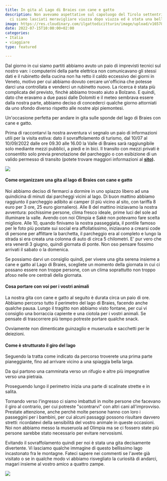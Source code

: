 ```yaml
---
title: In gita al Lago di Braies con cane e gatto
description: Non avevamo aspettative sul capoluogo del Tirolo settentrionale, così
  ci siamo lasciati meravigliare viuzza dopo viuzza ed è stata una bellissima scoperta.
image: https://res.cloudinary.com/ilgattodicitturin/image/upload/v1657873908/Articoli/Gita_al_lago_di_Braies.jpg
date: 2022-07-15T10:00:00+02:00
categories:
- Italia
- viaggiare
type: featured

---
```

Dal giorno in cui siamo partiti abbiamo avuto un paio di imprevisti tecnici sul nostro van: i computerini della parte elettrica non comunicavano gli stessi dati e il rubinetto della cucina non ha retto il caldo eccessivo dei giorni in Veneto, motivo per cui abbiamo dovuto cercare un'officina che potesse darci una controllata e venderci un rubinetto nuovo. La ricerca è stata più complicata del previsto, finchè abbiamo trovato aiuto a Bolzano. E quindi, dato che eravamo a due passi dalle Dolomiti e il meteo sembrava essere dalla nostra parte, abbiamo deciso di concederci qualche giorno attorniati da uno sfondo diverso rispetto alle nostre alpi piemontesi.

Un'occasione perfetta per andare in gita sulle sponde del lago di Braies con cane e gatto.

Prima di raccontarvi la nostra avventura vi segnalo un paio di informazioni utili per la visita estiva: dato il sovraffolamento di turismo, dal 10/07 al 10/09/2022 dalle ore 09.30 alle 16.00 la Valle di Braies sarà raggiungibile solo mediante mezzi pubblici, a piedi e in bici. Il transito con mezzi privati è consentito solo previa prenotazione del parcheggio o con esibizione di un valido permesso di transito (potete trovare maggiori informazioni al [**sito**](https://www.prags.bz/it)**).**

![](https://res.cloudinary.com/ilgattodicitturin/image/upload/v1657873911/Articoli/Riva_del_lago_di_Braies.jpg)

#### Come organizzare una gita al lago di Braies con cane e gatto

Noi abbiamo deciso di fermarci a dormire in uno spiazzo libero ad una quindicina di minuti dai parcheggi vicini al lago. Di buon mattino abbiamo raggiunto il parcheggio adibito ai camper (il più vicino al sito, con tariffa 8 euro per 3 ore, 25 euro giornaliero). Alle 8 del mattino iniziavamo la nostra avventura: pochissime persone, clima fresco ideale, prime luci del sole ad illuminare la valle. Avendo con noi Olimpia e Sakè non potevamo fare scelta migliore. Alle 10, quando finivamo la nostra passeggiata, il pontile famoso per le foto più postate sui social era affollatissimo, iniziavano a crearsi code di persone per affittare la barchetta, il parcheggio era al completo e lungo la strada si era creata una colonna di auto di circa 5 chilometri. E' pur vero che era venerdì 3 giugno, quindi giornata di ponte. Non oso pensare fossimo arrivati il sabato o la domenica.

Se possiamo darvi un consiglio quindi, per vivere una gita serena insieme a cane e gatto al Lago di Braies, scegliete un momento della giornata in cui ci possano essere non troppe persone, con un clima soprattutto non troppo afoso nelle ore centrali della giornata.

#### Cosa portare con voi per i vostri animali

La nostra gita con cane e gatto al seguito è durata circa un paio di ore. Abbiamo percorso tutto il perimetro del lago di Braies, facendo anche qualche pausa. Lungo il tragitto non abbiamo visto fontane, per cui vi consiglio una borraccia capiente e una ciotola per i vostri animali. Se pensate di trascorrere più tempo potreste portare qualche snack.

Ovviamente non dimenticate guinzaglio e museruola e sacchetti per le deiezioni.

#### Come è strutturato il giro del lago

Seguendo la tratta come indicato da percorso troverete una prima parte pianeggiante, fino ad arrivare vicino a una spiaggia bella larga.

Da qui partono una camminata verso un rifugio e altre più impegnative verso una pietraia.

Proseguendo lungo il perimetro inizia una parte di scalinate strette e in salita.

Tornando verso l'ingresso ci siamo imbattuti in molte persone che facevano il giro al contrario, per cui potreste "scontrarvi" con altri cani all'improvviso. Prestate attenzione, anche perchè molte persone hanno con loro i passeggini per i bambini, per cui alcuni passaggi possono risultare davvero stretti: ricordatevi della sensibilità del vostro animale in queste occasioni. Noi non abbiamo messo la museruola ad Olimpia ma se ci fossero state più persone sarebbe stato necessario per evitare nervosismi.

Evitando il sovraffolamento quindi per noi è stata una gita decisamente divertente. Vi lasciamo qualche immagine di questo bellissimo lago incastonato fra le montagne. Fateci sapere nei commenti se l'avete già visitato o se in qualche modo vi abbiamo risvegliato la curiosità di andarci, magari insieme al vostro amico a quattro zampe.

![](https://res.cloudinary.com/ilgattodicitturin/image/upload/v1657873913/Articoli/Lago_di_Braies.jpg)